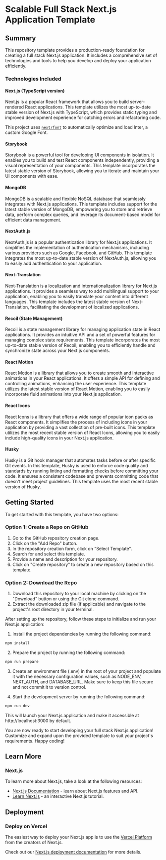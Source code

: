 # Scalable Full Stack Next.js Application Template

## Summary
This repository template provides a production-ready foundation for creating a full stack Next.js application. It includes a comprehensive set of technologies and tools to help you develop and deploy your application efficiently.

### Technologies Included
#### Next.js (TypeScript version)
Next.js is a popular React framework that allows you to build server-rendered React applications. This template utilizes the most up-to-date stable version of Next.js with TypeScript, which provides static typing and improved development experience for catching errors and refactoring code.

This project uses [`next/font`](https://nextjs.org/docs/basic-features/font-optimization) to automatically optimize and load Inter, a custom Google Font.

#### Storybook
Storybook is a powerful tool for developing UI components in isolation. It enables you to build and test React components independently, providing a visual representation of your components. This template incorporates the latest stable version of Storybook, allowing you to iterate and maintain your UI components with ease.

#### MongoDB
MongoDB is a scalable and flexible NoSQL database that seamlessly integrates with Next.js applications. This template includes support for the latest stable version of MongoDB, empowering you to store and retrieve data, perform complex queries, and leverage its document-based model for efficient data management.

#### NextAuth.js
NextAuth.js is a popular authentication library for Next.js applications. It simplifies the implementation of authentication mechanisms, including various providers such as Google, Facebook, and GitHub. This template integrates the most up-to-date stable version of NextAuth.js, allowing you to easily add authentication to your application.

#### Next-Translation
Next-Translation is a localization and internationalization library for Next.js applications. It provides a seamless way to add multilingual support to your application, enabling you to easily translate your content into different languages. This template includes the latest stable version of Next-Translation, facilitating the development of localized applications.

#### Recoil (State Management)
Recoil is a state management library for managing application state in React applications. It provides an intuitive API and a set of powerful features for managing complex state requirements. This template incorporates the most up-to-date stable version of Recoil, enabling you to efficiently handle and synchronize state across your Next.js components.

#### React Motion
React Motion is a library that allows you to create smooth and interactive animations in your React applications. It offers a simple API for defining and controlling animations, enhancing the user experience. This template utilizes the latest stable version of React Motion, enabling you to easily incorporate fluid animations into your Next.js application.

#### React Icons
React Icons is a library that offers a wide range of popular icon packs as React components. It simplifies the process of including icons in your application by providing a vast collection of pre-built icons. This template utilizes the most recent stable version of React Icons, allowing you to easily include high-quality icons in your Next.js application.

#### Husky
Husky is a Git hook manager that automates tasks before or after specific Git events. In this template, Husky is used to enforce code quality and standards by running linting and formatting checks before committing your code. It ensures a consistent codebase and prevents committing code that doesn't meet project guidelines. This template uses the most recent stable version of Husky.

## Getting Started

To get started with this template, you have two options:

### Option 1: Create a Repo on GitHub
1. Go to the GitHub repository creation page.
2. Click on the "Add Repo" button.
3. In the repository creation form, click on "Select Template".
4. Search for and select this template.
5. Provide a name and description for your repository.
6. Click on "Create repository" to create a new repository based on this template.

### Option 2: Download the Repo
1. Download this repository to your local machine by clicking on the "Download" button or using the Git clone command.
2. Extract the downloaded zip file (if applicable) and navigate to the project's root directory in your terminal.

After setting up the repository, follow these steps to initialize and run your Next.js application:

1. Install the project dependencies by running the following command:
```bash
npm install
```

2. Prepare the project by running the following command:
```bash
npm run prepare
```

3. Create an environment file (.env) in the root of your project and populate it with the necessary configuration values, such as NODE_ENV, NEXT_AUTH, and DATABASE_URL. Make sure to keep this file secure and not commit it to version control.

4. Start the development server by running the following command:
```bash
npm run dev
```
This will launch your Next.js application and make it accessible at http://localhost:3000 by default.

You are now ready to start developing your full stack Next.js application! Customize and expand upon the provided template to suit your project's requirements. Happy coding!


## Learn More

### Next.js

To learn more about Next.js, take a look at the following resources:

- [Next.js Documentation](https://nextjs.org/docs) - learn about Next.js features and API.
- [Learn Next.js](https://nextjs.org/learn) - an interactive Next.js tutorial.

## Deployment

### Deploy on Vercel
The easiest way to deploy your Next.js app is to use the [Vercel Platform](https://vercel.com/new?utm_medium=default-template&filter=next.js&utm_source=create-next-app&utm_campaign=create-next-app-readme) from the creators of Next.js.

Check out our [Next.js deployment documentation](https://nextjs.org/docs/deployment) for more details.
